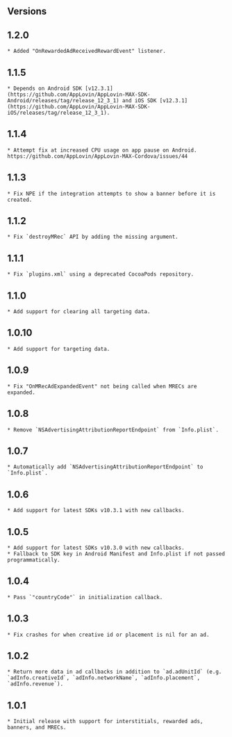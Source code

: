 ## Versions

## 1.2.0
    * Added "OnRewardedAdReceivedRewardEvent" listener.
## 1.1.5
    * Depends on Android SDK [v12.3.1](https://github.com/AppLovin/AppLovin-MAX-SDK-Android/releases/tag/release_12_3_1) and iOS SDK [v12.3.1](https://github.com/AppLovin/AppLovin-MAX-SDK-iOS/releases/tag/release_12_3_1).
## 1.1.4
    * Attempt fix at increased CPU usage on app pause on Android. https://github.com/AppLovin/AppLovin-MAX-Cordova/issues/44
## 1.1.3
    * Fix NPE if the integration attempts to show a banner before it is created.
## 1.1.2
    * Fix `destroyMRec` API by adding the missing argument.
## 1.1.1
    * Fix `plugins.xml` using a deprecated CocoaPods repository.
## 1.1.0
    * Add support for clearing all targeting data. 
## 1.0.10
    * Add support for targeting data. 
## 1.0.9
    * Fix "OnMRecAdExpandedEvent" not being called when MRECs are expanded.
## 1.0.8
    * Remove `NSAdvertisingAttributionReportEndpoint` from `Info.plist`.
## 1.0.7
    * Automatically add `NSAdvertisingAttributionReportEndpoint` to `Info.plist`.
## 1.0.6
    * Add support for latest SDKs v10.3.1 with new callbacks.
## 1.0.5
    * Add support for latest SDKs v10.3.0 with new callbacks.
    * Fallback to SDK key in Android Manifest and Info.plist if not passed programmatically.
## 1.0.4
    * Pass `"countryCode"` in initialization callback.
## 1.0.3
    * Fix crashes for when creative id or placement is nil for an ad.
## 1.0.2
    * Return more data in ad callbacks in addition to `ad.adUnitId` (e.g. `adInfo.creativeId`, `adInfo.networkName`, `adInfo.placement`, `adInfo.revenue`).
## 1.0.1
    * Initial release with support for interstitials, rewarded ads, banners, and MRECs.
